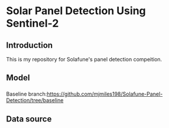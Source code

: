 # Solar Panel Detection Using Sentinel-2

## Introduction
This is my repository for Solafune's panel detection compeition.

## Model


###
Baseline branch:https://github.com/mjmiles198/Solafune-Panel-Detection/tree/baseline




## Data source